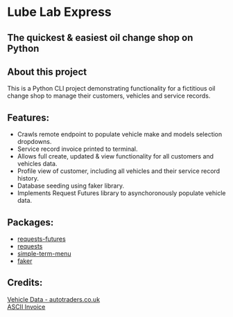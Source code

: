 # Lube Lab Express 
## The quickest & easiest oil change shop on Python

## About this project
This is a Python CLI project demonstrating functionality for a fictitious oil change shop to manage their customers, vehicles and service records.

## Features:
- Crawls remote endpoint to populate vehicle make and models selection dropdowns.
- Service record invoice printed to terminal.
- Allows full create, updated & view functionality for all customers and vehicles data.
- Profile view of customer, including all vehicles and their service record history.
- Database seeding using faker library.
- Implements Request Futures library to asynchoronously populate vehicle data.

## Packages:
- [requests-futures](https://pypi.org/project/requests-futures/)
- [requests](https://pypi.org/project/requests/)
- [simple-term-menu](https://pypi.org/project/simple-term-menu/)
- [faker](https://pypi.org/project/Faker/)

## Credits:
[Vehicle Data - autotraders.co.uk](https://www.autotrader.co.uk/)   
[ASCII Invoice](https://gist.github.com/defuse/01a9d0ba5ce3b4083810)